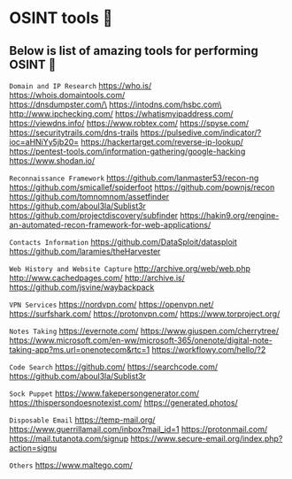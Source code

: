 # OSINT tools :ghost:

## Below is list of amazing tools for performing OSINT 👀 

`Domain and IP Research`
https://who.is/  
https://whois.domaintools.com/  
https://dnsdumpster.com/\
https://intodns.com/hsbc.com\
http://www.ipchecking.com/
https://whatismyipaddress.com/
https://viewdns.info/
https://www.robtex.com/
https://spyse.com/
https://securitytrails.com/dns-trails
https://pulsedive.com/indicator/?ioc=aHNiYy5jb20=
https://hackertarget.com/reverse-ip-lookup/
https://pentest-tools.com/information-gathering/google-hacking
https://www.shodan.io/

`Reconnaissance Framework`
https://github.com/lanmaster53/recon-ng
https://github.com/smicallef/spiderfoot
https://github.com/pownjs/recon
https://github.com/tomnomnom/assetfinder
https://github.com/aboul3la/Sublist3r
https://github.com/projectdiscovery/subfinder
https://hakin9.org/rengine-an-automated-recon-framework-for-web-applications/

`Contacts Information`
https://github.com/DataSploit/datasploit
https://github.com/laramies/theHarvester

`Web History and Website Capture`
http://archive.org/web/web.php
http://www.cachedpages.com/
http://archive.is/
https://github.com/jsvine/waybackpack

`VPN Services`
https://nordvpn.com/
https://openvpn.net/
https://surfshark.com/
https://protonvpn.com/
https://www.torproject.org/

`Notes Taking`
https://evernote.com/
https://www.giuspen.com/cherrytree/
https://www.microsoft.com/en-ww/microsoft-365/onenote/digital-note-taking-app?ms.url=onenotecom&rtc=1
https://workflowy.com/hello/?2

`Code Search`
https://github.com/
https://searchcode.com/
https://github.com/aboul3la/Sublist3r

`Sock Puppet`
https://www.fakepersongenerator.com/
https://thispersondoesnotexist.com/
https://generated.photos/

`Disposable Email`
https://temp-mail.org/
https://www.guerrillamail.com/inbox?mail_id=1
https://protonmail.com/
https://mail.tutanota.com/signup
https://www.secure-email.org/index.php?action=signu

`Others`
https://www.maltego.com/
